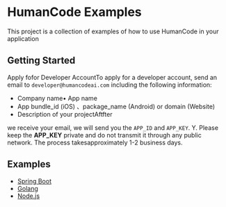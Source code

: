# HumanCode Examples

This project is a collection of examples of how to use HumanCode in your application

## Getting Started

Apply fofor Developer AccountTo apply for a developer account, send an email to `developer@humancodeai.com` including the following information:

- Company name• App name
- App bundle_id (iOS) 、package_name (Android) or domain (Website)
- Description of your projectAftfter

we receive your email, we will send you the `APP_ID` and `APP_KEY`. Y. Please keep the **APP_KEY** private and do not transmit it through any public network. The process takesapproximately 1-2 business days.

## Examples

* [Spring Boot](/spring-boot-java)
* [Golang](/golang)
* [Node.js](/koa-ts-nodejs)